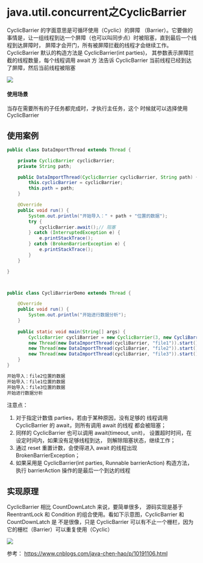 # java.util.concurrent之CyclicBarrier

CyclicBarrier 的字面意思是可循环使用（Cyclic）的屏障 （Barrier）。它要做的事情是，让一组线程到达一个屏障（也可以叫同步点）时被阻塞，直到最后一个线程到达屏障时， 屏障才会开门，所有被屏障拦截的线程才会继续工作。 CyclicBarrier 默认的构造方法是 CyclicBarrier(int parties)， 其参数表示屏障拦截的线程数量，每个线程调用 await 方 法告诉 CyclicBarrier 当前线程已经到达了屏障，然后当前线程被阻塞

![](https://notebook1.oss-cn-shenzhen.aliyuncs.com/img/Concurrence/20181229153701200471.png)

#### 使用场景

当存在需要所有的子任务都完成时，才执行主任务，这个 时候就可以选择使用 CyclicBarrier

## 使用案例

```java
public class DataImportThread extends Thread {

    private CyclicBarrier cyclicBarrier;
    private String path;

    public DataImportThread(CyclicBarrier cyclicBarrier, String path) {
        this.cyclicBarrier = cyclicBarrier;
        this.path = path;
    }

    @Override
    public void run() {
        System.out.println("开始导入：" + path + "位置的数据");
        try {
            cyclicBarrier.await();// 阻塞
        } catch (InterruptedException e) {
            e.printStackTrace();
        } catch (BrokenBarrierException e) {
            e.printStackTrace();
        }
    }

}



public class CycliBarrierDemo extends Thread {

    @Override
    public void run() {
        System.out.println("开始进行数据分析");
    }
    
    public static void main(String[] args) {
        CyclicBarrier cycliBarrier = new CyclicBarrier(3, new CycliBarrierDemo());
        new Thread(new DataImportThread(cycliBarrier, "file1")).start();
        new Thread(new DataImportThread(cycliBarrier, "file2")).start();
        new Thread(new DataImportThread(cycliBarrier, "file3")).start();
    }
}
```

```txt
开始导入：file2位置的数据
开始导入：file1位置的数据
开始导入：file3位置的数据
开始进行数据分析
```

注意点：

1. 对于指定计数值 parties，若由于某种原因，没有足够的 线程调用 CyclicBarrier 的 await，则所有调用 await 的线程 都会被阻塞； 
2. 同样的 CyclicBarrier 也可以调用 await(timeout, unit)， 设置超时时间，在设定时间内，如果没有足够线程到达， 则解除阻塞状态，继续工作； 
3. 通过 reset 重置计数，会使得进入 await 的线程出现 BrokenBarrierException； 
4. 如果采用是 CyclicBarrier(int parties, Runnable barrierAction) 构造方法，执行 barrierAction 操作的是最后一个到达的线程

## 实现原理

CyclicBarrier 相比 CountDownLatch 来说，要简单很多， 源码实现是基于 ReentrantLock 和 Condition 的组合使用。看如下示意图，CyclicBarrier 和 CountDownLatch 是 不是很像，只是 CyclicBarrier 可以有不止一个栅栏，因为它的栅栏（Barrier）可以重复使用（Cyclic）

![](https://notebook1.oss-cn-shenzhen.aliyuncs.com/img/Concurrence/20181229153701397744.png)

参考： https://www.cnblogs.com/java-chen-hao/p/10191106.html













